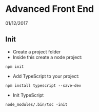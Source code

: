 Advanced Front End
===========================
01/12/2017

Init
----------------

- Create a project folder
- Inside this create a node project: 
```
npm init
```
- Add TypeScript to your project: 
```
npm install typescript --save-dev
```

- Init TypeScript
```
node_modules/.bin/tsc -init
```

